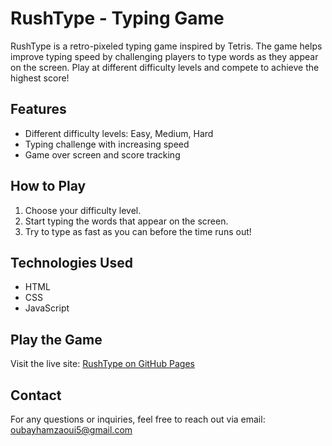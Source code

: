 # RushType - Typing Game

RushType is a retro-pixeled typing game inspired by Tetris. The game helps improve typing speed by challenging players to type words as they appear on the screen. Play at different difficulty levels and compete to achieve the highest score!

## Features
- Different difficulty levels: Easy, Medium, Hard
- Typing challenge with increasing speed
- Game over screen and score tracking

## How to Play
1. Choose your difficulty level.
2. Start typing the words that appear on the screen.
3. Try to type as fast as you can before the time runs out!

## Technologies Used
- HTML
- CSS
- JavaScript

## Play the Game
Visit the live site: [RushType on GitHub Pages](https://oubayhamzaoui5.github.io/RushType/)

## Contact
For any questions or inquiries, feel free to reach out via email: [oubayhamzaoui5@gmail.com](mailto:oubayhamzaoui5@gmail.com)
